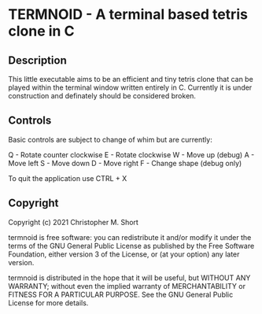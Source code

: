 # TERMNOID - A terminal based tetris clone in C

## Description

This little executable aims to be an efficient and tiny tetris clone that can be played within the terminal window written entirely in C. Currently it is under construction and definately should be considered broken.

## Controls

Basic controls are subject to change of whim but are currently:

Q - Rotate counter clockwise
E - Rotate clockwise
W - Move up (debug)
A - Move left
S - Move down
D - Move right
F - Change shape (debug only)

To quit the application use CTRL + X

## Copyright

Copyright (c) 2021 Christopher M. Short

termnoid is free software: you can redistribute it and/or
modify it under the terms of the GNU General Public License as
published by the Free Software Foundation, either version 3 of the
License, or (at your option) any later version.

termnoid is distributed in the hope that it will be useful, but
WITHOUT ANY WARRANTY; without even the implied warranty of
MERCHANTABILITY or FITNESS FOR A PARTICULAR PURPOSE. See the GNU
General Public License for more details.
